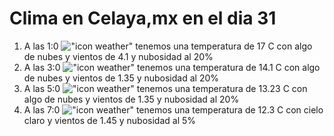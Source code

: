 # Clima en Celaya,mx en el dia 31

1. A las 1:0 !["icon weather"](http://openweathermap.org/img/w/02n.png) tenemos una temperatura de 17 C con algo de nubes y  vientos de 4.1 y nubosidad al 20%
1. A las 3:0 !["icon weather"](http://openweathermap.org/img/w/02n.png) tenemos una temperatura de 14.1 C con algo de nubes y  vientos de 1.35 y nubosidad al 20%
1. A las 5:0 !["icon weather"](http://openweathermap.org/img/w/02n.png) tenemos una temperatura de 13.23 C con algo de nubes y  vientos de 1.35 y nubosidad al 20%
1. A las 7:0 !["icon weather"](http://openweathermap.org/img/w/01n.png) tenemos una temperatura de 12.3 C con cielo claro y  vientos de 1.45 y nubosidad al 5%

